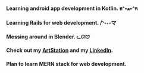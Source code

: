 #### Learning android app development in Kotlin. ฅ^•ﻌ•^ฅ

#### Learning Rails for web development. /ᐠ-˕-マ

#### Messing around in Blender. ᓚᘏᗢ

#### Check out my [ArtStation](https://ziyadt.artstation.com/) and my [LinkedIn](https://www.linkedin.com/in/ziyad-talha-050033239/).

#### Plan to learn MERN stack for web development.

<!--
**ziyadtalha/ziyadtalha** is a ✨ _special_ ✨ repository because its `README.md` (this file) appears on your GitHub profile.

Here are some ideas to get you started:

- 🔭 I’m currently working on ...
- 🌱 I’m currently learning ...
- 👯 I’m looking to collaborate on ...
- 🤔 I’m looking for help with ...
- 💬 Ask me about ...
- 📫 How to reach me: ...
- 😄 Pronouns: ...
- ⚡ Fun fact: ...
-->
